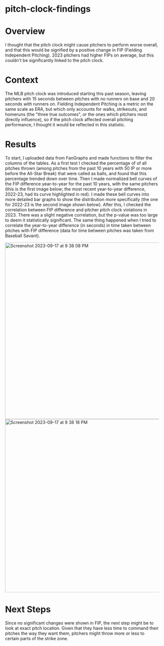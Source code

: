 # pitch-clock-findings

# Overview

I thought that the pitch clock might cause pitchers to perform worse overall, and that this would be signified by a positive change in FIP (Fielding Independent Pitching). 2023 pitchers had higher FIPs on average, but this couldn't be significantly linked to the pitch clock.

# Context

The MLB pitch clock was introduced starting this past season, leaving pitchers with 15 seconds between pitches with no runners on base and 20 seconds *with* runners on. Fielding Independent Pitching is a metric on the same scale as ERA, but which only accounts for walks, strikeouts, and homeruns (the "three true outcomes", or the ones which pitchers most directly influence), so if the pitch clock affected overall pitching performance, I thought it would be reflected in this statistic.

# Results

To start, I uploaded data from FanGraphs and made functions to filter the columns of the tables. As a first test I checked the percentage of of all pitches thrown (among pitches from the past 10 years with 50 IP or more before the All-Star Break) that were called as balls, and found that this percentage trended down over time. Then I made normalized bell curves of the FIP difference year-to-year for the past 10 years, with the same pitchers (this is the first image below; the most recent year-to-year difference, 2022-23, had its curve highlighted in red). I made these bell curves into more detailed bar graphs to show the distribution more specifically (the one for 2022-23 is the second image shown below). After this, I checked the correlation between FIP difference and pitcher pitch clock violations in 2023. There was a slight negative correlation, but the p-value was too large to deem it statistically significant. The same thing happened when I tried to correlate the year-to-year difference (in seconds) in time taken between pitches with FIP difference (data for time between pitches was taken from Baseball Savant).

<img width="579" alt="Screenshot 2023-09-17 at 9 38 08 PM" src="https://github.com/elifulton/pitch-clock-findings/assets/4471336/cdf4e3c1-d772-49de-bebb-c16dcb084e41">

<img width="568" alt="Screenshot 2023-09-17 at 9 38 18 PM" src="https://github.com/elifulton/pitch-clock-findings/assets/4471336/ca7250e7-ce59-4bf7-b50e-ac0d5b9dac7d">

# Next Steps

Since no significant changes were shown in FIP, the next step might be to look at exact pitch location. Given that they have less time to command their pitches the way they want them, pitchers might throw more or less to certain parts of the strike zone.
